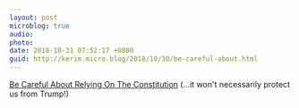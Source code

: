 ```yaml
---
layout: post
microblog: true
audio: 
photo: 
date: 2018-10-31 07:52:17 +0800
guid: http://kerim.micro.blog/2018/10/30/be-careful-about.html
---
```

[Be Careful About Relying On The Constitution](https://www.currentaffairs.org/2018/10/be-careful-about-relying-on-the-constitution) (…it won't necessarily protect us from Trump!)
